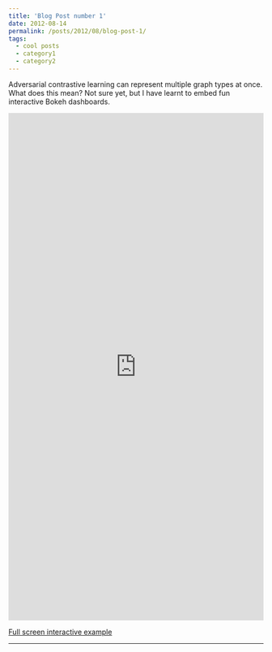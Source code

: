 ```yaml
---
title: 'Blog Post number 1'
date: 2012-08-14
permalink: /posts/2012/08/blog-post-1/
tags:
  - cool posts
  - category1
  - category2
---
```


Adversarial contrastive learning can represent multiple graph types at once.
What does this mean? Not sure yet, but I have learnt to embed fun interactive Bokeh dashboards.

<iframe src="https://neutralpronoun.github.io/alexowendavies.github.io/files/bokeh/bokeh-embedding-dashboard.html"
    sandbox="allow-same-origin allow-scripts"
    width="100%"
    height="1000"
    scrolling="no"
    seamless="seamless"
    frameborder="0">
</iframe>

[Full screen interactive example](https://neutralpronoun.github.io/alexowendavies.github.io/files/bokeh/bokeh-embedding-dashboard.html)

------